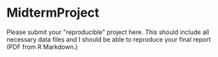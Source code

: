 # MidtermProject

Please submit your "reproducible" project here. This should include all necessary data files and I should be able to reproduce your final report (PDF from R Markdown.)
